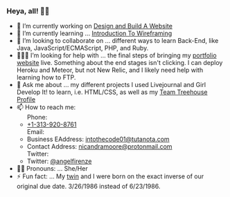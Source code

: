 ### Heya, all! 👋🏾

<!--
**Angelfirenze01/Angelfirenze01** is a ✨ _special_ ✨ repository because its `README.md` (this file) appears on your GitHub profile.

Here are some ideas to get you started:
-->

- 🔭 I’m currently working on <a href="https://teamtreehouse.com/tracks/design-and-build-a-website" target="_blank">Design and Build A Website</a> 
- 🌱 I’m currently learning ... [Introduction To Wireframing](https://teamtreehouse.com/library/introduction-to-wireframing")
- 👯 I’m looking to collaborate on ... different ways to learn Back-End, like Java, JavaScript/ECMAScript, PHP, and Ruby.
- 👩🏾‍💻 I’m looking for help with ... the final steps of bringing my [portfolio website](https://github.com/Ahttps://github.com/Angelfirenze01/intothecode01.io) live.  Something about the end stages isn't clicking.  I can deploy Heroku and Meteor, but not New Relic, and I likely need help with learning how to FTP.
- 💬 Ask me about ... my different projects I used Livejournal and Girl Develop It! to learn, i.e. HTML/CSS, as well as my [Team Treehouse Profile](https://teamtreehouse.com/profiles/angelfirenze) 
- 📫 How to reach me: <ul class="contact-info">
				Phone: 
					<li class="phone"><a href="Tel:+1-313-920-8761">+1-313-920-8761</a></li>
				Email: 
					<li class="projects_email">Business EAddress: <a href="mailto:intothecode01@tutanota.com">intothecode01@tutanota.com</a></li>
        				<li class="contacts_email">Contact Address: <a href="mailto:nicandramoore@protonmail.com">nicandramoore@protonmail.com</a></li>
				Twitter: 
					<li class="twitter">Twitter: <a href="http://twitter.com/intent/tweet?screen_name=angelfirenze">@angelfirenze</a></li></ul>
- 👩🏾 Pronouns: ... She/Her
- ⚡ Fun fact: ... My <a href="https://github.com/natashamre">twin</a> and I were born on the exact inverse of our original due date.  3/26/1986 instead of 6/23/1986.

